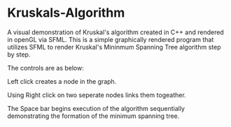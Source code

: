 # Kruskals-Algorithm
A visual demonstration of Kruskal's algorithm created in C++ and rendered in openGL via SFML.
This is a simple graphically rendered program that utilizes SFML to render Kruskal's Mininmum Spanning Tree algorithm step by step.

The controls are as below:

Left click creates a node in the graph.

Using Right click on two seperate nodes links them togeather.

The Space bar begins execution of the algorithm sequentially demonstrating the formation of the minimum spanning tree.

